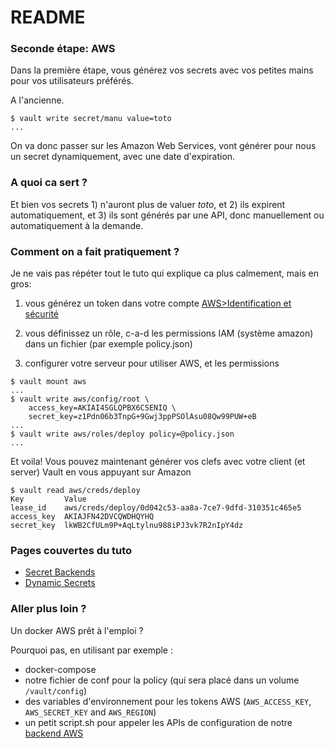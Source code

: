 # README #

### Seconde étape: AWS ###

Dans la première étape, vous générez vos secrets avec vos petites mains pour vos utilisateurs préférés.

A l'ancienne.

```
$ vault write secret/manu value=toto
...
```

On va donc passer sur les Amazon Web Services, vont générer pour nous un secret dynamiquement, avec une date d'expiration.

### A quoi ca sert ? ###

Et bien vos secrets 1) n'auront plus de valuer *toto*, et 2) ils expirent automatiquement, et 3) ils sont générés par une API, donc manuellement ou automatiquement à la demande.


### Comment on a fait pratiquement ? ###

Je ne vais pas répéter tout le tuto qui explique ca plus calmement, mais en gros:

1. vous générez un token dans votre compte [AWS>Identification et sécurité](https://console.aws.amazon.com/iam/home#/security_credential)

2. vous définissez un rôle, c-a-d les permissions IAM (système amazon) dans un fichier (par exemple policy.json)

3. configurer votre serveur pour utiliser AWS, et les permissions

```
$ vault mount aws
...
$ vault write aws/config/root \
    access_key=AKIAI4SGLQPBX6CSENIQ \
    secret_key=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
...
$ vault write aws/roles/deploy policy=@policy.json
...
```

Et voila! Vous pouvez maintenant générer vos clefs avec votre client (et server) Vault en vous appuyant sur Amazon

```
$ vault read aws/creds/deploy
Key         Value
lease_id    aws/creds/deploy/0d042c53-aa8a-7ce7-9dfd-310351c465e5
access_key  AKIAJFN42DVCQWDHQYHQ
secret_key  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
```

### Pages couvertes du tuto ###

* [Secret Backends](https://www.vaultproject.io/intro/getting-started/secret-backends.html)
* [Dynamic Secrets](https://www.vaultproject.io/intro/getting-started/dynamic-secrets.html)

### Aller plus loin ? ###

Un docker AWS prêt à l'emploi ?

Pourquoi pas, en utilisant par exemple :

* docker-compose
* notre fichier de conf pour la policy (qui sera placé dans un volume `/vault/config`)
* des variables d'environnement pour les tokens AWS (`AWS_ACCESS_KEY`, `AWS_SECRET_KEY` and `AWS_REGION`)
* un petit script.sh pour appeler les APIs de configuration de notre [backend AWS](https://www.vaultproject.io/docs/secrets/aws/index.html)

```
```
